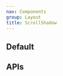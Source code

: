 ```yaml
---
nav: Components
group: Layout
title: ScrollShadow
---
```


## Default

<code src="./demos/index.tsx" nopadding></code>

## APIs
